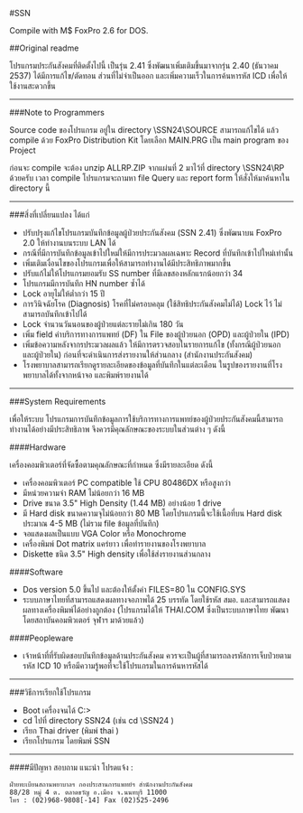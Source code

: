 #SSN

Compile with M$ FoxPro 2.6 for DOS.

##Original readme

โปรแกรมประกันสังคมที่ติดตั้งไปนี้ เป็นรุ่น 2.41 ซึ่งพัฒนาเพิ่มเติมขึ้นมาจากรุ่น 2.40 (ธันวาคม 2537) ได้มีการแก้ไข/ตัดทอน ส่วนที่ไม่จำเป็นออก และเพิ่มความเร็วในการค้นหารหัส ICD เพื่อให้ใช้งานสะดวกขึ้น

---

###Note to Programmers

Source code ของโปรแกรม อยู่ใน directory \SSN24\SOURCE สามารถแก้ไขได้ แล้ว compile ด้วย FoxPro Distribution Kit โดยเลือก MAIN.PRG เป็น main program ของ Project

ก่อนจะ compile จะต้อง unzip ALLRP.ZIP จากแผ่นที่ 2 มาไว้ที่ directory \SSN24\RP ด้วยครับ เวลา compile โปรแกรมจะถามหา file Query และ report form ให้สั่งให้มาค้นหาใน directory นี้

---

###สิ่งที่เปลี่ยนแปลง ได้แก่

* ปรับปรุงแก้ไขโปรแกรมบันทึกข้อมูลผู้ป่วยประกันสังคม (SSN 2.41) ซึ่งพัฒนาบน FoxPro 2.0 ให้ทำงานบนระบบ LAN ได้
* กรณีที่มีการบันทึกข้อมูลเข้าไปใหม่ให้มีการประมวลผลเฉพาะ Record ที่บันทึกเข้าไปใหม่เท่านั้น
* เพิ่มเติมเงื่อนไขของโปรแกรมเพื่อให้สามารถทำงานได้มีประสิทธิภาพมากขึ้น
* ปรับแก้ไม่ให้โปรแกรมยอมรับ SS number ที่มีเลขสองหลักแรกน้อยกว่า 34
* โปรแกรมมีการบันทึก HN number ซ้ำได้
* Lock อายุไม่ให้ต่ำกว่า 15 ปี
* การวินิจฉัยโรค (Diagnosis) โรคที่ไม่ครอบคลุม (ใช้สิทธิประกันสังคมไม่ได้) Lock ไว้ ไม่สามารถบันทึกเข้าไปได้
* Lock จำนวนวันนอนของผู้ป่วยแต่ละรายไม่เกิน 180 วัน
* เพิ่ม field ค่าบริการทางการแพทย์ (DF) ใน File ของผู้ป่วยนอก (OPD) และผู้ป่วยใน (IPD)
* เพิ่มข้อความหลังจากรประมวลผลแล้ว ให้มีการตรวจสอบในรายการแก้ไข (ทั้งกรณีผู้ป่วยนอก และผู้ป่วยใน) ก่อนที่จะดำเนินการส่งรายงานให้ส่วนกลาง (สำนักงานประกันสังคม)
* โรงพยาบาลสามารถเรียกดูรายละเอียดของข้อมูลที่บันทึกในแต่ละเดือน ในรูปของรายงานที่โรงพยาบาลได้ทั้งจากหน้าจอ และพิมพ์รายงานได้

---

###System Requirements

เพื่อให้ระบบ โปรแกรมการบันทึกข้อมูลการใช้บริการทางการแพทย์ของผู้ป่วยประกันสังคมนี้สามารถทำงานได้อย่างมีประสิทธิภาพ จึงควรมีคุณลักษณะของระบบในส่วนต่าง ๆ ดังนี้

####Hardware

เครื่องคอมพิวเตอร์ที่จัดซื้อตามคุณลักษณะที่กำหนด ซึ่งมีรายละเอียด ดังนี้
* เครื่องคอมพิวเตอร์ PC compatible ใช้ CPU 80486DX หรือสูงกว่า
* มีหน่วยความจำ RAM ไม่น้อยกว่า 16 MB
* Drive ขนาด 3.5"  High Density (1.44 MB) อย่างน้อย 1 drive
* มี Hard disk ขนาดความจุไม่น้อยกว่า 80 MB โดยโปรแกรมนี้จะใช้เนื้อที่บน Hard disk ประมาณ 4-5 MB (ไม่รวม file ข้อมูลที่บันทึก)
* จอแสดงผลเป็นแบบ VGA Color หรือ Monochrome
* เครื่องพิมพ์ Dot matrix แคร่ยาว เพื่อทำรายงานของโรงพยาบาล
* Diskette ชนิด 3.5" High density เพื่อใช้ส่งรายงานส่วนกลาง

####Software
* Dos version 5.0 ขึ้นไป และต้องให้ตั้งค่า FILES=80 ใน CONFIG.SYS
* ระบบภาษาไทยที่สามารถแสดงผลทางจอภาพได้ 25 บรรทัด โดยใช้รหัส สมอ. และสามารถแสดงผลทางเครื่องพิมพ์ได้อย่างถูกต้อง (โปรแกรมได้ให้ THAI.COM ซึ่งเป็นระบบภาษาไทย พัฒนาโดยสถาบันคอมพิวเตอร์ จุฬาฯ มาด้วยแล้ว)

####Peopleware
* เจ้าหน้าที่ที่รับผิดชอบบันทึกข้อมูลด้านประกันสังคม ควรจะเป็นผู้ที่สามารถลงรหัสการเจ็บป่วยตามรหัส ICD 10 หรือมีความรู้พอที่จะใช้โปรแกรมในการค้นหารหัสได้

---

###วิธีการเรียกใช้โปรแกรม

* Boot เครื่องจนได้ C:\>
* cd ไปที่ directory SSN24 (เช่น cd \SSN24 <Enter>)
* เรียก Thai driver (พิมพ์ thai <Enter>)
* เรียกโปรแกรม โดยพิมพ์ SSN <Enter>

---

####มีปัญหา สอบถาม แนะนำ โปรดแจ้ง :


    ฝ่ายทะเบียนสถานพยาบาลฯ กองประสานการแพทย์ฯ สำนักงานประกันสังคม
    88/28 หมู่ 4 ต. ตลาดขวัญ อ.เมือง จ.นนทบุรี 11000
    โทร : (02)968-9808[-14] Fax (02)525-2496

